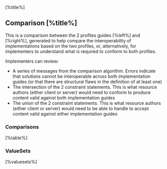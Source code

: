 [%title%]

## Comparison [%title%]

This is a comparison between the 2 profiles guides [%left%] and [%right%],
generated to help compare the interoperability of implementations based on the two
profiles, or, alternatively, for implementers to understand what is required
to conform to both profiles.

Implementers can review:

* A series of messages from the comparison algorithm. Errors indicate that solutions cannot be interoperable across both implementation guides (or that there are structural flaws in the definition of at least one)
* The intersection of the 2 constraint statements. This is what resource authors (either client or server) would need to conform to produce content valid against both implementation guides
* The union of the 2 constraint statements. This is what resource authors (either client or server) would need to be able to handle to accept content valid against either implementation guides

### Comparisons

[%table%]

### ValueSets

[%valuesets%]